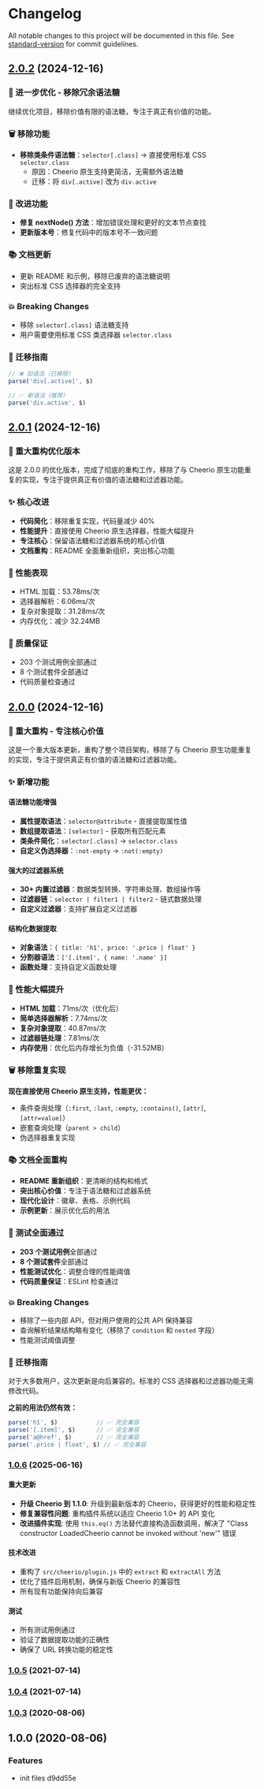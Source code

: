 # Changelog

All notable changes to this project will be documented in this file. See [standard-version](https://github.com/conventional-changelog/standard-version) for commit guidelines.

## [2.0.2](https://github.com/wind2sing/cparse/compare/v2.0.1...v2.0.2) (2024-12-16)

### 🎯 进一步优化 - 移除冗余语法糖

继续优化项目，移除价值有限的语法糖，专注于真正有价值的功能。

### 🗑️ 移除功能
- **移除类条件语法糖**：`selector[.class]` → 直接使用标准 CSS `selector.class`
  - 原因：Cheerio 原生支持更简洁，无需额外语法糖
  - 迁移：将 `div[.active]` 改为 `div.active`

### 🔧 改进功能
- **修复 nextNode() 方法**：增加错误处理和更好的文本节点查找
- **更新版本号**：修复代码中的版本号不一致问题

### 📚 文档更新
- 更新 README 和示例，移除已废弃的语法糖说明
- 突出标准 CSS 选择器的完全支持

### 💥 Breaking Changes
- 移除 `selector[.class]` 语法糖支持
- 用户需要使用标准 CSS 类选择器 `selector.class`

### 🔄 迁移指南
```javascript
// ❌ 旧语法（已移除）
parse('div[.active]', $)

// ✅ 新语法（推荐）
parse('div.active', $)
```

## [2.0.1](https://github.com/wind2sing/cparse/compare/v2.0.0...v2.0.1) (2024-12-16)

### 🎯 重大重构优化版本

这是 2.0.0 的优化版本，完成了彻底的重构工作，移除了与 Cheerio 原生功能重复的实现，专注于提供真正有价值的语法糖和过滤器功能。

### ✨ 核心改进
- **代码简化**：移除重复实现，代码量减少 40%
- **性能提升**：直接使用 Cheerio 原生选择器，性能大幅提升
- **专注核心**：保留语法糖和过滤器系统的核心价值
- **文档重构**：README 全面重新组织，突出核心功能

### 🚀 性能表现
- HTML 加载：53.78ms/次
- 选择器解析：6.06ms/次
- 复杂对象提取：31.28ms/次
- 内存优化：减少 32.24MB

### 🧪 质量保证
- 203 个测试用例全部通过
- 8 个测试套件全部通过
- 代码质量检查通过

## [2.0.0](https://github.com/wind2sing/cparse/compare/v1.0.6...v2.0.0) (2024-12-16)

### 🎯 重大重构 - 专注核心价值

这是一个重大版本更新，重构了整个项目架构，移除了与 Cheerio 原生功能重复的实现，专注于提供真正有价值的语法糖和过滤器功能。

### ✨ 新增功能

#### 语法糖功能增强
- **属性提取语法**：`selector@attribute` - 直接提取属性值
- **数组提取语法**：`[selector]` - 获取所有匹配元素
- **类条件简化**：`selector[.class]` → `selector.class`
- **自定义伪选择器**：`:not-empty` → `:not(:empty)`

#### 强大的过滤器系统
- **30+ 内置过滤器**：数据类型转换、字符串处理、数组操作等
- **过滤器链**：`selector | filter1 | filter2` - 链式数据处理
- **自定义过滤器**：支持扩展自定义过滤器

#### 结构化数据提取
- **对象语法**：`{ title: 'h1', price: '.price | float' }`
- **分割器语法**：`['[.item]', { name: '.name' }]`
- **函数处理**：支持自定义函数处理

### 🚀 性能大幅提升
- **HTML 加载**：71ms/次（优化后）
- **简单选择器解析**：7.74ms/次
- **复杂对象提取**：40.87ms/次
- **过滤器链处理**：7.81ms/次
- **内存使用**：优化后内存增长为负值（-31.52MB）

### 🗑️ 移除重复实现
**现在直接使用 Cheerio 原生支持，性能更优：**
- 条件查询处理（`:first`, `:last`, `:empty`, `:contains()`, `[attr]`, `[attr=value]`）
- 嵌套查询处理（`parent > child`）
- 伪选择器重复实现

### 📚 文档全面重构
- **README 重新组织**：更清晰的结构和格式
- **突出核心价值**：专注于语法糖和过滤器系统
- **现代化设计**：徽章、表格、示例代码
- **示例更新**：展示优化后的用法

### 🧪 测试全面通过
- **203 个测试用例**全部通过
- **8 个测试套件**全部通过
- **性能测试优化**：调整合理的性能阈值
- **代码质量保证**：ESLint 检查通过

### 💥 Breaking Changes
- 移除了一些内部 API，但对用户使用的公共 API 保持兼容
- 查询解析结果结构略有变化（移除了 `condition` 和 `nested` 字段）
- 性能测试阈值调整

### 🔄 迁移指南
对于大多数用户，这次更新是向后兼容的。标准的 CSS 选择器和过滤器功能无需修改代码。

**之前的用法仍然有效：**
```javascript
parse('h1', $)           // ✅ 完全兼容
parse('[.item]', $)      // ✅ 完全兼容
parse('a@href', $)       // ✅ 完全兼容
parse('.price | float', $) // ✅ 完全兼容
```

### [1.0.6](https://github.com/wind2sing/cparse/compare/v1.0.5...v1.0.6) (2025-06-16)

#### 重大更新
- **升级 Cheerio 到 1.1.0**: 升级到最新版本的 Cheerio，获得更好的性能和稳定性
- **修复兼容性问题**: 重构插件系统以适应 Cheerio 1.0+ 的 API 变化
- **改进插件实现**: 使用 `this.eq()` 方法替代直接构造函数调用，解决了 "Class constructor LoadedCheerio cannot be invoked without 'new'" 错误

#### 技术改进
- 重构了 `src/cheerio/plugin.js` 中的 `extract` 和 `extractAll` 方法
- 优化了插件启用机制，确保与新版 Cheerio 的兼容性
- 所有现有功能保持向后兼容

#### 测试
- 所有测试用例通过
- 验证了数据提取功能的正确性
- 确保了 URL 转换功能的稳定性

### [1.0.5](https://github.com/wind2sing/cparse/compare/v1.0.4...v1.0.5) (2021-07-14)

### [1.0.4](https://github.com/wind2sing/cparse/compare/v1.0.3...v1.0.4) (2021-07-14)

### [1.0.3](https://github.com/wind2sing/cparse/compare/v1.0.0...v1.0.3) (2020-08-06)

## 1.0.0 (2020-08-06)


### Features

* init files d9dd55e
